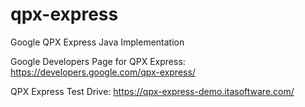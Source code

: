 # qpx-express
Google QPX Express Java Implementation

Google Developers Page for QPX Express: https://developers.google.com/qpx-express/

QPX Express Test Drive: https://qpx-express-demo.itasoftware.com/